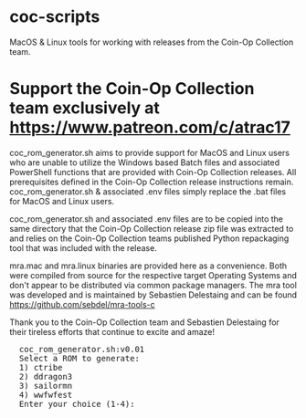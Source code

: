 # coc-scripts
MacOS & Linux tools for working with releases from the Coin-Op Collection team.
# Support the Coin-Op Collection team exclusively at https://www.patreon.com/c/atrac17

coc_rom_generator.sh aims to provide support for MacOS and Linux users who are unable to utilize the Windows based Batch files and associated PowerShell functions that are provided with Coin-Op Collection releases. All prerequisites defined in the Coin-Op Collection release instructions remain. coc_rom_generator.sh & associated .env files simply replace the .bat files for MacOS and Linux users. 

coc_rom_generator.sh and associated .env files are to be copied into the same directory
that the Coin-Op Collection release zip file was extracted to and relies on the
Coin-Op Collection teams published Python repackaging tool that was included with the release.

mra.mac and mra.linux binaries are provided here as a convenience. Both were compiled from source for the respective target Operating Systems and don't appear to be distributed via common package managers. The mra tool was developed and is maintained by Sebastien Delestaing and can be found https://github.com/sebdel/mra-tools-c

Thank you to the Coin-Op Collection team and Sebastien Delestaing for their tireless efforts that continue to excite and amaze!

<pre>
  coc_rom_generator.sh:v0.01
  Select a ROM to generate:
  1) ctribe
  2) ddragon3
  3) sailormn
  4) wwfwfest
  Enter your choice (1-4):
</pre>
